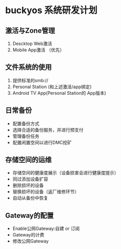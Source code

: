 # buckyos 系统研发计划

## 激活与Zone管理
1. Descktop Web激活 
2. Mobile App激活 （优先）

## 文件系统的使用
1. 提供标准的smb://
2. Personal Station (和上述激活/app绑定)
3. Android TV App(Personal Station的 App版本)

## 日常备份
- 配置备份方式
- 选择合适的备份服务，并进行预支付
- 管理备份任务
- 配置闲置空间以进行DMC挖矿

## 存储空间的运维
- 存储空间的健康度展示（设备损害会进行健康度提示）
- 同过添加设备扩容
- 删除损坏的设备
- 替换损坏的设备（返厂维修环节）
- 自动从备份中恢复

## Gateway的配置
- Enable公网Gateway:自建 or 订阅
- Gateway的计费 
- 修改公网Gateway










